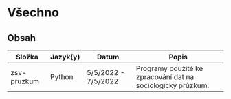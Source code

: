 # Všechno

## Obsah

| Složka | Jazyk(y) | Datum | Popis |
|--------|----------|-------|-------|
| zsv-pruzkum | Python | 5/5/2022 - 7/5/2022 | Programy použité ke zpracování dat na sociologický průzkum. |
